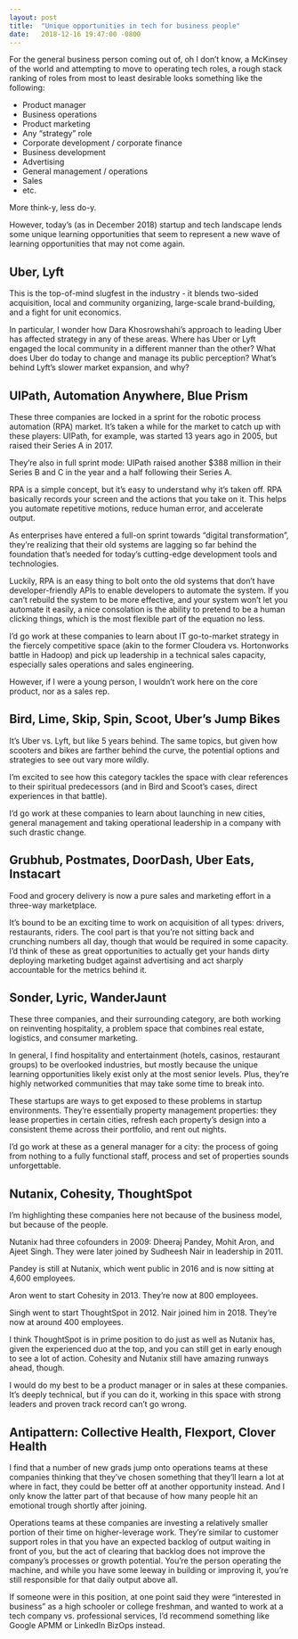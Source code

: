 ```yaml
---
layout: post
title:  "Unique opportunities in tech for business people"
date:   2018-12-16 19:47:00 -0800
---
```


For the general business person coming out of, oh I don’t know, a McKinsey of the world and attempting to move to operating tech roles, a rough stack ranking of roles from most to least desirable looks something like the following:

- Product manager
- Business operations
- Product marketing
- Any “strategy” role
- Corporate development / corporate finance
- Business development
- Advertising
- General management / operations
- Sales
- etc.

More think-y, less do-y.

However, today’s (as in December 2018) startup and tech landscape lends some unique learning opportunities that seem to represent a new wave of learning opportunities that may not come again.

## Uber, Lyft

This is the top-of-mind slugfest in the industry - it blends two-sided acquisition, local and community organizing, large-scale brand-building, and a fight for unit economics.

In particular, I wonder how Dara Khosrowshahi’s approach to leading Uber has affected strategy in any of these areas. Where has Uber or Lyft engaged the local community in a different manner than the other? What does Uber do today to change and manage its public perception? What’s behind Lyft’s slower market expansion, and why?

## UIPath, Automation Anywhere, Blue Prism

These three companies are locked in a sprint for the robotic process automation (RPA) market. It’s taken a while for the market to catch up with these players: UIPath, for example, was started 13 years ago in 2005, but raised their Series A in 2017.

They’re also in full sprint mode: UIPath raised another $388 million in their Series B and C in the year and a half following their Series A.

RPA is a simple concept, but it’s easy to understand why it’s taken off. RPA basically records your screen and the actions that you take on it. This helps you automate repetitive motions, reduce human error, and accelerate output.

As enterprises have entered a full-on sprint towards “digital transformation”, they’re realizing that their old systems are lagging so far behind the foundation that’s needed for today’s cutting-edge development tools and technologies.

Luckily, RPA is an easy thing to bolt onto the old systems that don’t have developer-friendly APIs to enable developers to automate the system. If you can’t rebuild the system to be more effective, and your system won’t let you automate it easily, a nice consolation is the ability to pretend to be a human clicking things, which is the most flexible part of the equation no less.

I’d go work at these companies to learn about IT go-to-market strategy in the fiercely competitive space (akin to the former Cloudera vs. Hortonworks battle in Hadoop) and pick up leadership in a technical sales capacity, especially sales operations and sales engineering.

However, if I were a young person, I wouldn’t work here on the core product, nor as a sales rep.

## Bird, Lime, Skip, Spin, Scoot, Uber’s Jump Bikes

It’s Uber vs. Lyft, but like 5 years behind. The same topics, but given how scooters and bikes are farther behind the curve, the potential options and strategies to see out vary more wildly.

I’m excited to see how this category tackles the space with clear references to their spiritual predecessors (and in Bird and Scoot’s cases, direct experiences in that battle).

I’d go work at these companies to learn about launching in new cities, general management and taking operational leadership in a company with such drastic change.

## Grubhub, Postmates, DoorDash, Uber Eats, Instacart

Food and grocery delivery is now a pure sales and marketing effort in a three-way marketplace.

It’s bound to be an exciting time to work on acquisition of all types: drivers, restaurants, riders. The cool part is that you’re not sitting back and crunching numbers all day, though that would be required in some capacity. I’d think of these as great opportunities to actually get your hands dirty deploying marketing budget against advertising and act sharply accountable for the metrics behind it.

## Sonder, Lyric, WanderJaunt

These three companies, and their surrounding category, are both working on reinventing hospitality, a problem space that combines real estate, logistics, and consumer marketing.

In general, I find hospitality and entertainment (hotels, casinos, restaurant groups) to be overlooked industries, but mostly because the unique learning opportunities likely exist only at the most senior levels. Plus, they’re highly networked communities that may take some time to break into.

These startups are ways to get exposed to these problems in startup environments. They’re essentially property management properties: they lease properties in certain cities, refresh each property’s design into a consistent theme across their portfolio, and rent out nights.

I’d go work at these as a general manager for a city: the process of going from nothing to a fully functional staff, process and set of properties sounds unforgettable.

## Nutanix, Cohesity, ThoughtSpot

I’m highlighting these companies here not because of the business model, but because of the people.

Nutanix had three cofounders in 2009: Dheeraj Pandey, Mohit Aron, and Ajeet Singh. They were later joined by Sudheesh Nair in leadership in 2011.

Pandey is still at Nutanix, which went public in 2016 and is now sitting at 4,600 employees.

Aron went to start Cohesity in 2013. They’re now at 800 employees.

Singh went to start ThoughtSpot in 2012. Nair joined him in 2018. They’re now at around 400 employees.

I think ThoughtSpot is in prime position to do just as well as Nutanix has, given the experienced duo at the top, and you can still get in early enough to see a lot of action. Cohesity and Nutanix still have amazing runways ahead, though.

I would do my best to be a product manager or in sales at these companies. It’s deeply technical, but if you can do it, working in this space with strong leaders and proven track record can’t go wrong.

## Antipattern: Collective Health, Flexport, Clover Health

I find that a number of new grads jump onto operations teams at these companies thinking that they’ve chosen something that they’ll learn a lot at where in fact, they could be better off at another opportunity instead. And I only know the latter part of that because of how many people hit an emotional trough shortly after joining.

Operations teams at these companies are investing a relatively smaller portion of their time on higher-leverage work. They’re similar to customer support roles in that you have an expected backlog of output waiting in front of you, but the act of clearing that backlog does not improve the company’s processes or growth potential. You’re the person operating the machine, and while you have some leeway in building or improving it, you’re still responsible for that daily output above all.

If someone were in this position, at one point said they were “interested in business” as a high schooler or college freshman, and wanted to work at a tech company vs. professional services, I’d recommend something like Google APMM or LinkedIn BizOps instead.

